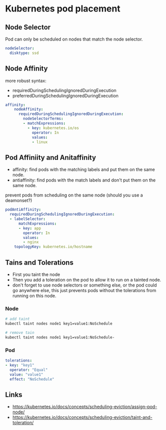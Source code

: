 # Kubernetes pod placement

## Node Selector

Pod can only be scheduled on nodes that match the node selector.

```yaml
nodeSelector:
  disktype: ssd
```

## Node Affinity

more robust syntax:

* requiredDuringSchedulingIgnoredDuringExecution
* preferredDuringSchedulingIgnoredDuringExecution

```yaml
affinity:
    nodeAffinity:
      requiredDuringSchedulingIgnoredDuringExecution:
        nodeSelectorTerms:
        - matchExpressions:
          - key: kubernetes.io/os
            operator: In
            values:
            - linux
```

## Pod Affiniity and Anitaffinity

* affinity: find pods with the matching labels and put them on the same node.
* antiaffinity: find pods with the match labels and don't put them on the same node.

prevent pods from scheduling on the same node  (should you use a deamonset?)
```yaml
podAntiAffinity:
  requiredDuringSchedulingIgnoredDuringExecution:
  - labelSelector:
      matchExpressions:
      - key: app
        operator: In
        values:
        - nginx
    topologyKey: kubernetes.io/hostname
```

## Tains and Tolerations

* First you taint the node
* Then you add a toleration on the pod to allow it to run on a tainted node.
* don't forget to use node selectors or something else, or the pod could go anywhere else, this just prevents pods without the tolerations from running on this node.

### Node

```sh
# add taint
kubectl taint nodes node1 key1=value1:NoSchedule

# remove tain
kubectl taint nodes node1 key1=value1:NoSchedule-
```

### Pod

```yaml
tolerations:
- key: "key1"
  operator: "Equal"
  value: "value1"
  effect: "NoSchedule"
```

## Links
* https://kubernetes.io/docs/concepts/scheduling-eviction/assign-pod-node/
* https://kubernetes.io/docs/concepts/scheduling-eviction/taint-and-toleration/
